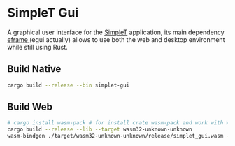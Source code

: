# SimpleT Gui

A graphical user interface for the [SimpleT](https://github.com/ismaelxyz/simplet/) application, its main dependency [eframe ](https://github.com/emilk/egui) (egui actually) allows to use both the web and desktop environment while still using Rust.

## Build Native
```sh
cargo build --release --bin simplet-gui
```

## Build Web

```sh
# cargo install wasm-pack # for install crate wasm-pack and work with WASM
cargo build --release --lib --target wasm32-unknown-unknown
wasm-bindgen ./target/wasm32-unknown-unknown/release/simplet_gui.wasm --out-dir public/wasm --target web --no-typescript
```

<!-- 
    python -m venv virtual
    source ./virtual/bin/activate
 -->